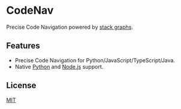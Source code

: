 # CodeNav

Precise Code Navigation powered by [stack graphs][1].


## Features

- Precise Code Navigation for Python/JavaScript/TypeScript/Java.
- Native [Python](codenav-python) and [Node.js](codenav-nodejs) support.


## License

[MIT](LICENSE)


[1]: https://github.com/github/stack-graphs
